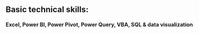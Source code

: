 <h2><b>Basic technical skills: </b></h2>
<h4>Excel, Power BI, Power Pivot, Power Query, VBA, SQL & data visualization</h4>

